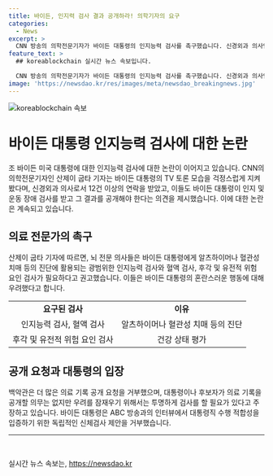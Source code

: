 ```yaml
---
title: 바이든, 인지력 검사 결과 공개하라! 의학기자의 요구
categories:
  - News
excerpt: >
  CNN 방송의 의학전문기자가 바이든 대통령의 인지능력 검사를 촉구했습니다. 신경외과 의사인 산제이 굽타 기자는 대선토론에서의 바이든 대통령의 모습을 걱정하며, 뇌 전문 의사들의 의견을 언급했습니다. 굽타 기자는 대통령의 건강상태에 대한 우려를 토로하며, 의료기록의 투명성을 요구했습니다. 이에 대통령은 검사 거부 의사를 밝히면서 후보자가 의료 기록을 공개해야 할 의무는 없다고 주장했습니다.
feature_text: >
  ## koreablockchain 실시간 뉴스 속보입니다.

  CNN 방송의 의학전문기자가 바이든 대통령의 인지능력 검사를 촉구했습니다. 신경외과 의사인 산제이 굽타 기자는 대선토론에서의 바이든 대통령의 모습을 걱정하며, 뇌 전문 의사들의 의견을 언급했습니다. 굽타 기자는 대통령의 건강상태에 대한 우려를 토로하며, 의료기록의 투명성을 요구했습니다. 이에 대통령은 검사 거부 의사를 밝히면서 후보자가 의료 기록을 공개해야 할 의무는 없다고 주장했습니다.
image: 'https://newsdao.kr/res/images/meta/newsdao_breakingnews.jpg'
---
```


<p><img src="https://newsdao.kr/res/images/meta/newsdao_breakingnews.jpg" alt="koreablockchain 속보" /></p>

<h1 data-ke-size="size20">바이든 대통령 인지능력 검사에 대한 논란</h1>

<p data-ke-size="size16">조 바이든 미국 대통령에 대한 인지능력 검사에 대한 논란이 이어지고 있습니다. CNN의 의학전문기자인 산제이 굽타 기자는 바이든 대통령의 TV 토론 모습을 걱정스럽게 지켜봤다며, 신경외과 의사로서 12건 이상의 연락을 받았고, 이들도 바이든 대통령이 인지 및 운동 장애 검사를 받고 그 결과를 공개해야 한다는 의견을 제시했습니다. 이에 대한 논란은 계속되고 있습니다.</p>

<h2 data-ke-size="size18">의료 전문가의 촉구</h2>

<p data-ke-size="size16">산제이 굽타 기자에 따르면, 뇌 전문 의사들은 바이든 대통령에게 알츠하이머나 혈관성 치매 등의 진단에 활용되는 광범위한 인지능력 검사와 혈액 검사, 후각 및 유전적 위험 요인 검사가 필요하다고 권고했습니다. 이들은 바이든 대통령의 혼란스러운 행동에 대해 우려했다고 합니다.</p>

<table>
    <tr>
        <td style="text-align: center; height: 17px;"><b>요구된 검사</b></td>
        <td style="text-align: center; height: 17px;"><b>이유</b></td>
    </tr>
    <tr>
        <td style="text-align: center; height: 17px;">인지능력 검사, 혈액 검사</td>
        <td style="text-align: center; height: 17px;">알츠하이머나 혈관성 치매 등의 진단</td>
    </tr>
    <tr>
        <td style="text-align: center; height: 17px;">후각 및 유전적 위험 요인 검사</td>
        <td style="text-align: center; height: 17px;">건강 상태 평가</td>
    </tr>
</table>

<h2 data-ke-size="size18">공개 요청과 대통령의 입장</h2>

<p data-ke-size="size16">백악관은 더 많은 의료 기록 공개 요청을 거부했으며, 대통령이나 후보자가 의료 기록을 공개할 의무는 없지만 우려를 잠재우기 위해서는 투명하게 검사를 할 필요가 있다고 주장하고 있습니다. 바이든 대통령은 ABC 방송과의 인터뷰에서 대통령직 수행 적합성을 입증하기 위한 독립적인 신체검사 제안을 거부했습니다.</p>

<hr>

<p data-ke-size="size16">&nbsp;</p>
실시간 뉴스 속보는, <a href="https://newsdao.kr" rel="dofollow">https://newsdao.kr</a>


